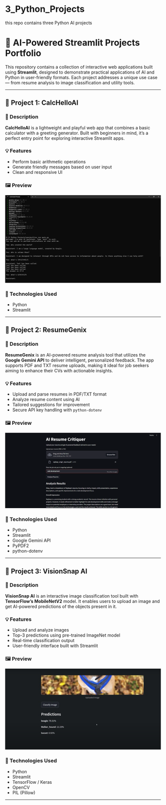 # 3_Python_Projects
this repo contains three Python AI projects


# 🚀 AI-Powered Streamlit Projects Portfolio

This repository contains a collection of interactive web applications built using **Streamlit**, designed to demonstrate practical applications of AI and Python in user-friendly formats. Each project addresses a unique use case — from resume analysis to image classification and utility tools.

---

## 📁 Project 1: CalcHelloAI

### 🔹 Description
**CalcHelloAI** is a lightweight and playful web app that combines a basic calculator with a greeting generator. Built with beginners in mind, it’s a perfect entry point for exploring interactive Streamlit apps.

### 💡 Features
- Perform basic arithmetic operations
- Generate friendly messages based on user input
- Clean and responsive UI

### 🖼️ Preview    
![Preview](image1.png)


### 🔧 Technologies Used
- Python
- Streamlit

---

## 📁 Project 2: ResumeGenix

### 🔹 Description
**ResumeGenix** is an AI-powered resume analysis tool that utilizes the **Google Gemini API** to deliver intelligent, personalized feedback. The app supports PDF and TXT resume uploads, making it ideal for job seekers aiming to enhance their CVs with actionable insights.

### 💡 Features
- Upload and parse resumes in PDF/TXT format
- Analyze resume content using AI
- Tailored suggestions for improvement
- Secure API key handling with `python-dotenv`

### 🖼️ Preview  
![Preview](image2.png)


### 🔧 Technologies Used
- Python
- Streamlit
- Google Gemini API
- PyPDF2
- python-dotenv

---

## 📁 Project 3: VisionSnap AI

### 🔹 Description
**VisionSnap AI** is an interactive image classification tool built with **TensorFlow’s MobileNetV2** model. It enables users to upload an image and get AI-powered predictions of the objects present in it.

### 💡 Features
- Upload and analyze images
- Top-3 predictions using pre-trained ImageNet model
- Real-time classification output
- User-friendly interface built with Streamlit

### 🖼️ Preview  
![Preview](image3.png)


### 🔧 Technologies Used
- Python
- Streamlit
- TensorFlow / Keras
- OpenCV
- PIL (Pillow)

---


